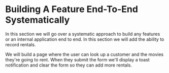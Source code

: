 # Building A Feature End-To-End Systematically

In this section we will go over a systematic approach to build any features or an internal application end to end. In this section we will add the ability to record rentals.

We will build a page where the user can look up a customer and the movies they're going to rent. When they submit the form we'll display a toast notification and clear the form so they can add more rentals.

